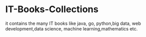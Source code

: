 # IT-Books-Collections
it contains the many IT books like java, go, python,big data, web development,data science, machine learning,mathematics etc.
